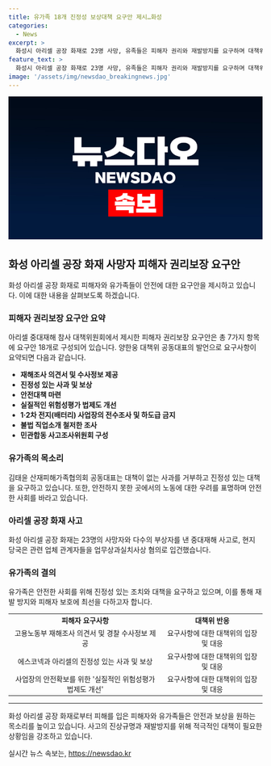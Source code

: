 ```yaml
---
title: 유가족 18개 진정성 보상대책 요구안 제시…화성
categories:
  - News
excerpt: >
  화성시 아리셀 공장 화재로 23명 사망, 유족들은 피해자 권리와 재발방지를 요구하며 대책위원회 기자회견. 안전대책, 사과와 보상 요구에 추가로, 사업장 안전 강화와 직업안정을 위한 제도개선을 요구. 이주노동자들과 안전한 근로환경을 요청하며, 현재의 사고조사와 책임자 처벌을 촉구.경찰은 관계자 5명을 업무상과실치사상 혐의로 입건했음.
feature_text: >
  화성시 아리셀 공장 화재로 23명 사망, 유족들은 피해자 권리와 재발방지를 요구하며 대책위원회 기자회견. 안전대책, 사과와 보상 요구에 추가로, 사업장 안전 강화와 직업안정을 위한 제도개선을 요구. 이주노동자들과 안전한 근로환경을 요청하며, 현재의 사고조사와 책임자 처벌을 촉구.경찰은 관계자 5명을 업무상과실치사상 혐의로 입건했음.
image: '/assets/img/newsdao_breakingnews.jpg'
---
```


<p><img src="/assets/img/newsdao_breakingnews.jpg" alt="implanttips 속보" /></p>

<h2 data-ke-size="size26">화성 아리셀 공장 화재 사망자 피해자 권리보장 요구안</h2>

<p data-ke-size="size16">화성 아리셀 공장 화재로 피해자와 유가족들이 안전에 대한 요구안을 제시하고 있습니다. 이에 대한 내용을 살펴보도록 하겠습니다.</p>

<h3>피해자 권리보장 요구안 요약</h3>

<p data-ke-size="size16">아리셀 중대재해 참사 대책위원회에서 제시한 피해자 권리보장 요구안은 총 7가지 항목에 요구안 18개로 구성되어 있습니다. 양한웅 대책위 공동대표의 발언으로 요구사항이 요약되면 다음과 같습니다.</p>

<ul>
  <li><b>재해조사 의견서 및 수사정보 제공</b></li>
  <li><b>진정성 있는 사과 및 보상</b></li>
  <li><b>안전대책 마련</b></li>
  <li><b>실질적인 위험성평가 법제도 개선</b></li>
  <li><b>1·2차 전지(배터리) 사업장의 전수조사 및 하도급 금지</b></li>
  <li><b>불법 직업소개 철저한 조사</b></li>
  <li><b>민관합동 사고조사위원회 구성</b></li>
</ul>

<h3>유가족의 목소리</h3>

<p data-ke-size="size16">김태윤 산재피해가족협의회 공동대표는 대책이 없는 사과를 거부하고 진정성 있는 대책을 요구하고 있습니다. 또한, 안전하지 못한 곳에서의 노동에 대한 우려를 표명하며 안전한 사회를 바라고 있습니다.</p>

<h3>아리셀 공장 화재 사고</h3>

<p data-ke-size="size16">화성 아리셀 공장 화재는 23명의 사망자와 다수의 부상자를 낸 중대재해 사고로, 현지 당국은 관련 업체 관계자들을 업무상과실치사상 혐의로 입건했습니다.</p>

<h3>유가족의 결의</h3>

<p data-ke-size="size16">유가족은 안전한 사회를 위해 진정성 있는 조치와 대책을 요구하고 있으며, 이를 통해 재발 방지와 피해자 보호에 최선을 다하고자 합니다.</p>

<table>
    <tbody>
        <tr>
            <td style="text-align: center; height: 17px;"><b>피해자 요구사항</b></td>
            <td style="text-align: center; height: 17px;"><b>대책위 반응</b></td>
        </tr>
        <tr>
            <td style="text-align: center; height: 17px;">고용노동부 재해조사 의견서 및 경찰 수사정보 제공</td>
            <td style="text-align: center; height: 17px;">요구사항에 대한 대책위의 입장 및 대응</td>
        </tr>
        <tr>
            <td style="text-align: center; height: 17px;">에스코넥과 아리셀의 진정성 있는 사과 및 보상</td>
            <td style="text-align: center; height: 17px;">요구사항에 대한 대책위의 입장 및 대응</td>
        </tr>
        <tr>
            <td style="text-align: center; height: 17px;">사업장의 안전확보를 위한 '실질적인 위험성평가 법제도 개선'</td>
            <td style="text-align: center; height: 17px;">요구사항에 대한 대책위의 입장 및 대응</td>
        </tr>
    </tbody>
</table>

<hr>

<p data-ke-size="size16">화성 아리셀 공장 화재로부터 피해를 입은 피해자와 유가족들은 안전과 보상을 원하는 목소리를 높이고 있습니다. 사고의 진상규명과 재발방지를 위해 적극적인 대책이 필요한 상황임을 강조하고 있습니다.</p>
실시간 뉴스 속보는, <a href="https://newsdao.kr" rel="dofollow">https://newsdao.kr</a>


